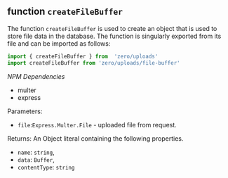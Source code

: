 ## function `createFileBuffer`

The function `createFileBuffer` is used to create an object that is used to store file data in the database. The function is singularly exported from its file and can be imported as follows:

```typescript
import { createFileBuffer } from  'zero/uploads'
import createFileBuffer from 'zero/uploads/file-buffer'
```

*NPM Dependencies*
* multer
* express

Parameters:
* `file`:`Express.Multer.File` - uploaded file from request.

Returns:
An Object literal containing the following properties.
* `name`: `string`,
* `data`: `Buffer`,
* `contentType`: `string`
